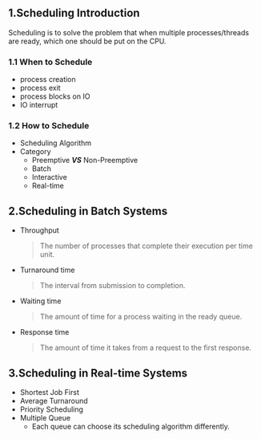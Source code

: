 ## 1.Scheduling Introduction
Scheduling is to solve the problem that when multiple processes/threads are ready, which one should be put on the CPU.
### 1.1 When to Schedule
- process creation
- process exit
- process blocks on IO
- IO interrupt

### 1.2 How to Schedule
- Scheduling Algorithm
- Category
  - Preemptive ***VS*** Non-Preemptive
  - Batch
  - Interactive
  - Real-time

## 2.Scheduling in Batch Systems
- Throughput
  >The number of processes that complete their execution per time unit.
- Turnaround time
  >The interval from submission to completion.
- Waiting time
  >The amount of time for a process waiting in the ready queue.
- Response time
  >The amount of time it takes from a request to the first response.

## 3.Scheduling in Real-time Systems
- Shortest Job First
- Average Turnaround
- Priority Scheduling
- Multiple Queue
  - Each queue can choose its scheduling algorithm differently. 